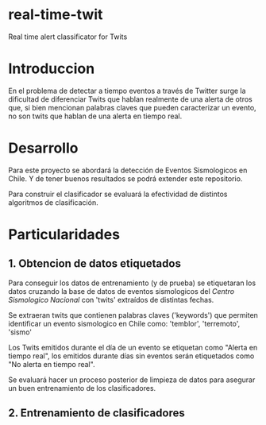 # real-time-twit
Real time alert classificator for Twits 

# Introduccion
En el problema de detectar a tiempo eventos a través de Twitter surge la dificultad de diferenciar Twits que hablan realmente de una alerta
de otros que, si bien mencionan palabras claves que pueden caracterizar un evento, no son twits que hablan de una alerta en tiempo real.

# Desarrollo
Para este proyecto se abordará la detección de Eventos Sismologicos en Chile. Y de tener buenos resultados se podrá extender este repositorio.

Para construir el clasificador se evaluará la efectividad de distintos algoritmos de clasificación.


# Particularidades

## 1. Obtencion de datos etiquetados
Para conseguir los datos de entrenamiento (y de prueba) se etiquetaran los datos cruzando la base de datos de eventos sismologicos del *Centro Sismologico Nacional*
con 'twits' extraídos de distintas fechas. 

Se extraeran twits que contienen palabras claves ('keywords') que permiten identificar un evento sismologico en Chile como: 'temblor', 'terremoto', 'sismo'

Los Twits emitidos durante el día de un evento se etiquetan como "Alerta en tiempo real", los emitidos durante días sin eventos serán etiquetados como 
"No alerta en tiempo real".

Se evaluará hacer un proceso posterior de limpieza de datos para asegurar un buen entrenamiento de los clasificadores.

## 2. Entrenamiento de clasificadores

